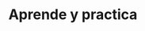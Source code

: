 ---
id: 3
title: "Aprende y practica"
description: "Conoce conceptos, marcos y herramientas y sus aplicaciones prácticas en entornos reales."
image: "/assets/images/route/3-aprende.png"
---